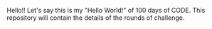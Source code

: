 Hello!! 
Let's say this is my "Hello World!" of 100 days of CODE. 
This repository will contain the details of the rounds of challenge.